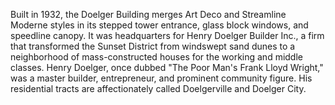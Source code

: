 Built in 1932, the Doelger Building merges Art Deco and Streamline Moderne styles in its stepped tower entrance, glass block windows, and speedline canopy. It was headquarters for Henry Doelger Builder Inc., a firm that transformed the Sunset District from windswept sand dunes to a neighborhood of mass-constructed houses for the working and middle classes. Henry Doelger, once dubbed "The Poor Man's Frank Lloyd Wright," was a master builder, entrepreneur, and prominent community figure. His residential tracts are affectionately called Doelgerville and Doelger City.

